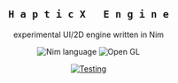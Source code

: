<div align="center">

## ` H a p t i c X   E n g i n e `
experimental UI/2D engine written in Nim

![Nim language](https://img.shields.io/badge/Nim-2b2e3b?style=for-the-badge&logo=nim&logoColor=f1fa8c)
![Open GL](https://img.shields.io/badge/Open%20GL-2b2e3b?style=for-the-badge&logo=opengl&logoColor=f1fa8c)

[![Testing](https://github.com/HapticX/engine/actions/workflows/tests.yml/badge.svg)](https://github.com/HapticX/engine/actions/workflows/tests.yml)

</div>
